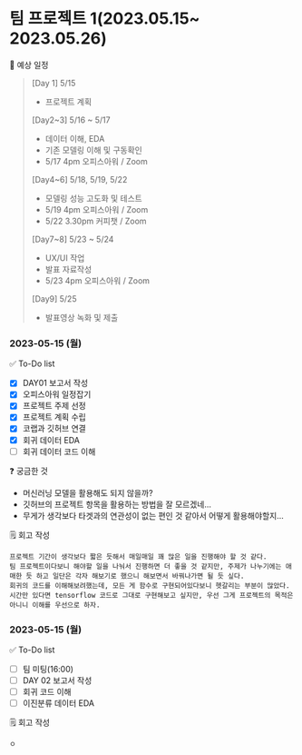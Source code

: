 # 팀 프로젝트 1(2023.05.15~ 2023.05.26)

📅 예상 일정
> [Day 1] 5/15
> - 프로젝트 계획
> 
> [Day2~3] 5/16 ~ 5/17
> - 데이터 이해, EDA
> - 기존 모델링 이해 및 구동확인
> - 5/17 4pm 오피스아워 / Zoom
> 
> [Day4~6] 5/18, 5/19, 5/22
> - 모델링 성능 고도화 및 테스트
> - 5/19 4pm 오피스아워 / Zoom
> - 5/22 3.30pm 커피챗 / Zoom
> 
> [Day7~8] 5/23 ~ 5/24
> - UX/UI 작업
> - 발표 자료작성
> - 5/23 4pm 오피스아워 / Zoom
> 
> [Day9] 5/25
> - 발표영상 녹화 및 제출

### 2023-05-15 (월)
✅ To-Do list
- [x] DAY01 보고서 작성
- [x] 오피스아워 일정잡기
- [x] 프로젝트 주제 선정
- [x] 프로젝트 계획 수립
- [x] 코랩과 깃허브 연결
- [x] 회귀 데이터 EDA
- [ ] 회귀 데이터 코드 이해

❓ 궁금한 것
- 머신러닝 모델을 활용해도 되지 않을까?
- 깃허브의 프로젝트 항목을 활용하는 방법을 잘 모르겠네...
- 무게가 생각보다 타겟과의 연관성이 없는 편인 것 같아서 어떻게 활용해야할지...

🗒️ 회고 작성
```
프로젝트 기간이 생각보다 짧은 듯해서 매일매일 꽤 많은 일을 진행해야 할 것 같다. 
팀 프로젝트이다보니 해야할 일을 나눠서 진행하면 더 좋을 것 같지만, 주제가 나누기에는 애매한 듯 하고 일단은 각자 해보기로 했으니 해보면서 바꿔나가면 될 듯 싶다.
회귀의 코드를 이해해보려했는데, 모든 게 함수로 구현되어있다보니 헷갈리는 부분이 많았다. 시간만 있다면 tensorflow 코드로 그대로 구현해보고 싶지만, 우선 그게 프로젝트의 목적은 아니니 이해를 우선으로 하자.
```

### 2023-05-15 (월)
✅ To-Do list
- [ ] 팀 미팅(16:00)
- [ ] DAY 02 보고서 작성
- [ ] 회귀 코드 이해
- [ ] 이진분류 데이터 EDA

🗒️ 회고 작성
```
ㅇ
```

